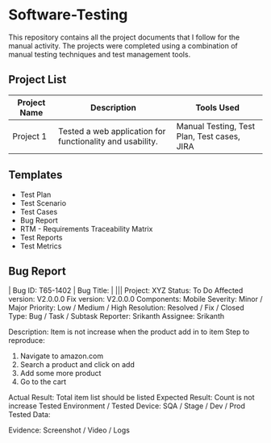 # Software-Testing

This repository contains all the project documents that I follow for the manual activity. The projects were completed using a combination of manual testing techniques and test management tools.

## Project List

| Project Name | Description | Tools Used |
|--------------|-------------|------------|
| Project 1    | Tested a web application for functionality and usability. | Manual Testing, Test Plan, Test cases, JIRA |


## Templates
- Test Plan
- Test Scenario
- Test Cases
- Bug Report
- RTM - Requirements Traceability Matrix
- Test Reports
- Test Metrics


## Bug Report

| Bug ID: T65-1402 | Bug Title: |
|||
Project: XYZ 
Status: To Do
Affected version: V2.0.0.0
Fix version:  V2.0.0.0
Components: Mobile
Severity: Minor / Major
Priority: Low / Medium / High 
Resolution: Resolved / Fix / Closed
Type: Bug / Task / Subtask 
Reporter: Srikanth
Assignee: Srikanth

Description: Item is not increase when the product add in to item
Step to reproduce: 
1. Navigate to amazon.com
2. Search a product and click on add 
3. Add some more product 
4. Go to the cart 

Actual Result: Total item list should be listed 
Expected Result: Count is not increase 
Tested Environment / Tested Device: SQA / Stage / Dev / Prod 
Tested Data: 

Evidence: Screenshot / Video / Logs 

